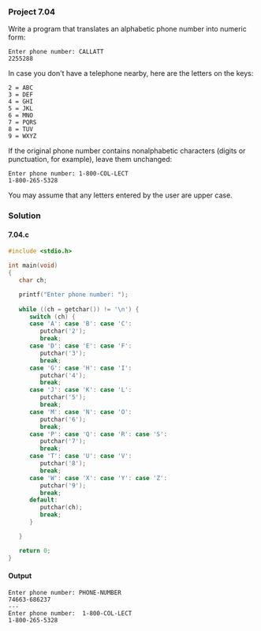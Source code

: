 ### Project 7.04
Write a program that translates an alphabetic phone number into numeric form:
```
Enter phone number: CALLATT
2255288
```
In case you don't have a telephone nearby, here are the letters on the keys:
```
2 = ABC
3 = DEF
4 = GHI
5 = JKL
6 = MNO
7 = PQRS
8 = TUV
9 = WXYZ
```
If the original phone number contains nonalphabetic characters (digits or punctuation, for example), leave them unchanged:
```
Enter phone number: 1-800-COL-LECT
1-800-265-5328
```
You may assume that any letters entered by the user are upper case.
### Solution
#### 7.04.c
```c
#include <stdio.h>

int main(void)
{
   char ch;

   printf("Enter phone number: ");
   
   while ((ch = getchar()) != '\n') {
      switch (ch) {
      case 'A': case 'B': case 'C':
         putchar('2');
         break;
      case 'D': case 'E': case 'F':
         putchar('3');
         break;
      case 'G': case 'H': case 'I':
         putchar('4');
         break;
      case 'J': case 'K': case 'L':
         putchar('5');
         break;
      case 'M': case 'N': case 'O':
         putchar('6');
         break;
      case 'P': case 'Q': case 'R': case 'S':
         putchar('7');
         break;
      case 'T': case 'U': case 'V':
         putchar('8');
         break;
      case 'W': case 'X': case 'Y': case 'Z':
         putchar('9');
         break;
      default:
         putchar(ch);
         break;
      }

   } 

   return 0;
}
```
#### Output
```
Enter phone number: PHONE-NUMBER
74663-686237
---
Enter phone number:  1-800-COL-LECT
1-800-265-5328
```
